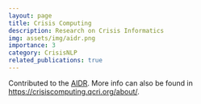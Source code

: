 ```yaml
---
layout: page
title: Crisis Computing
description: Research on Crisis Informatics
img: assets/img/aidr.png
importance: 3
category: CrisisNLP
related_publications: true
---
```


Contributed to the [AIDR](http://aidr.qcri.org/). More info can also be found in https://crisiscomputing.qcri.org/about/.

